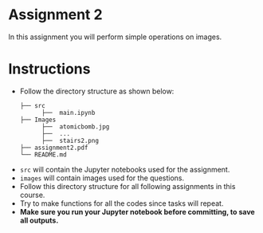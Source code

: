# Assignment 2

In this assignment you will perform simple operations on images.

# Instructions
- Follow the directory structure as shown below: 
  ```
  ├── src           
        ├──  main.ipynb
  ├── Images    
        ├──  atomicbomb.jpg
        ├──  ...
        ├──  stairs2.png
  ├── assignment2.pdf
  └── README.md
  ```
- `src` will contain the Jupyter notebooks used for the assignment.
- `images` will contain images used for the questions.
- Follow this directory structure for all following assignments in this course.
- Try to make functions for all the codes since tasks will repeat.
- **Make sure you run your Jupyter notebook before committing, to save all outputs.**